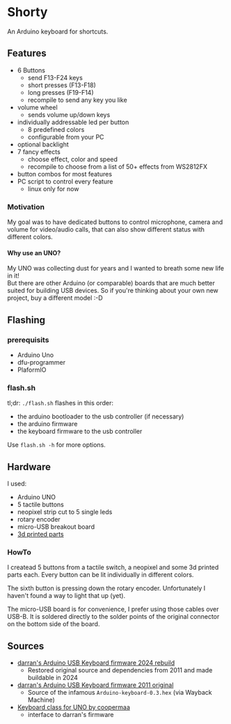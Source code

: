 # Shorty

An Arduino keyboard for shortcuts.

## Features

* 6 Buttons
    * send F13-F24 keys
    * short presses (F13-F18)
    * long presses (F19-F14)
    * recompile to send any key you like
* volume wheel
    * sends volume up/down keys
* individually addressable led per button
    * 8 predefined colors
    * configurable from your PC
* optional backlight
* 7 fancy effects
    * choose effect, color and speed
    * recompile to choose from a list of 50+ effects from WS2812FX
* button combos for most features
* PC script to control every feature
    * linux only for now

### Motivation

My goal was to have dedicated buttons to control microphone, camera and volume for video/audio calls,
that can also show different status with different colors.  

#### Why use an UNO?

My UNO was collecting dust for years and I wanted to breath some new life in it!  
But there are other Arduino (or comparable) boards that are much better suited for building USB devices.
So if you're thinking about your own new project, buy a different model :-D  

## Flashing

### prerequisits

* Arduino Uno
* dfu-programmer
* PlaformIO

### flash.sh

tl;dr: `./flash.sh` flashes in this order:

* the arduino bootloader to the usb controller (if necessary)
* the arduino firmware
* the keyboard firmware to the usb controller

Use `flash.sh -h` for more options.

## Hardware

I used:

* Arduino UNO
* 5 tactile buttons
* neopixel strip cut to 5 single leds
* rotary encoder
* micro-USB breakout board
* [3d printed parts](https://cad.onshape.com/documents/d508c5bf2328906736006f78/w/f44fa97748e9fe6ff14aafbd/e/1209bba8c7ca4193ff877ee7?renderMode=0&uiState=6599d43a8c26f72423a10e08)

### HowTo

I createad 5 buttons from a tactile switch, a neopixel and some 3d printed parts each.
Every button can be lit individually in different colors.

The sixth button is pressing down the rotary encoder. Unfortunately I haven't found a way to light that up (yet).

The micro-USB board is for convenience, I prefer using those cables over USB-B. It is soldered directly to the
solder points of the original connector on the bottom side of the board.

## Sources

* [darran's Arduino USB Keyboard firmware 2024 rebuild](https://github.com/Rocka84/lufa-arduino-keyboard/tree/shorty/Projects/arduino-keyboard)
    * Restored original source and dependencies from 2011 and made buildable in 2024
* [darran's Arduino USB Keyboard firmware 2011 original](https://web.archive.org/web/20120122114237/http://hunt.net.nz/users/darran/weblog/b3029/Arduino_UNO_Keyboard_HID_version_03.html)
    * Source of the infamous `Arduino-keyboard-0.3.hex` (via Wayback Machine)
* [Keyboard class for UNO by coopermaa](https://github.com/coopermaa/USBKeyboard)
    * interface to darran's firmware


